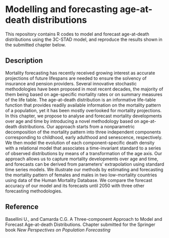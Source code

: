 # Modelling and forecasting age-at-death distributions
This repository contains R codes to model and forecast age-at-death distributions using the 3C-STAD model, and reproduce the results shown in the submitted chapter below.

## Description
Mortality forecasting has recently received growing interest as accurate projections of future lifespans are needed to ensure the solvency of insurance and pension providers. Several innovative stochastic methodologies have been proposed in most recent decades, the majority of them being based on age-specific mortality rates or on summary measures of the life table. The age-at-death distribution is an informative life-table function that provides readily available information on the mortality pattern of a population, yet it has been mostly overlooked for mortality projections. In this chapter, we propose to analyse and forecast mortality developments over age and time by introducing a novel methodology based on age-at-death distributions. Our approach starts from a nonparametric decomposition of the mortality pattern into three independent components corresponding to childhood, early adulthood and senescence, respectively. We then model the evolution of each component-specific death density with a relational model that associates a time-invariant standard to a series of observed distributions by means of a transformation of the age axis. Our approach allows us to capture mortality developments over age and time, and forecasts can be derived from parameters' extrapolation using standard time series models. We illustrate our methods by estimating and forecasting the mortality pattern of females and males in two low-mortality countries using data of the Human Mortality Database. We compare the forecast accuracy of our model and its forecasts until 2050 with three other forecasting methodologies.


## Reference
Basellini U., and Camarda C.G. A Three-component Approach to Model and Forecast Age-at-death Distributions. Chapter submitted for the Springer book _New 
Perspectives on Population Forecasting_


